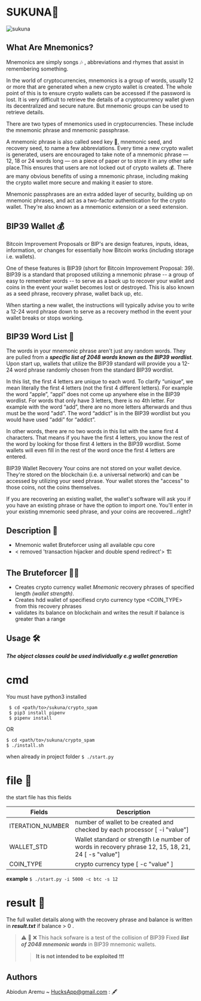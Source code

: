 # SUKUNA🦍
![sukuna](https://github.com/HucksApp/sukuna/assets/58187974/bff5d76a-2b6e-4ee4-9e07-222847e35d52)

## What Are Mnemonics? 

Mnemonics are simply songs 🎶 , abbreviations and rhymes that assist in remembering something.

In the world of cryptocurrencies, mnemonics is a group of words, usually 12 or more that are generated when a new crypto wallet is created.
The whole point of this is to ensure crypto wallets can be accessed if the password is lost.
It is very difficult to retrieve the details of a cryptocurrency wallet given its decentralized and secure nature.
But mnemonic groups can be used to retrieve details.

There are two types of mnemonics used in cryptocurrencies. These include the mnemonic phrase and mnemonic passphrase.

A mnemonic phrase is also called seed key 🔑, mnemonic seed, and recovery seed, to name a few abbreviations.
Every time a new crypto wallet is generated, users are encouraged to take note of a mnemonic phrase — 12, 18 or 24 words long — on a piece of paper or to store it in any other safe place.This ensures that users are not locked out of crypto wallets 💰. 
There are many obvious benefits of using a mnemonic phrase, including making the crypto wallet more secure and making it easier to store.

Mnemonic passphrases are an extra added layer of security, building up on mnemonic phrases, and act as a two-factor authentication for the crypto wallet.
They're also known as a mnemonic extension or a seed extension.

## BIP39 Wallet 💰
Bitcoin Improvement Proposals or BIP's are design features, inputs, ideas, information, or changes for essentially how Bitcoin works (including storage i.e. wallets).

One of these features is BIP39 (short for Bitcoin Improvement Proposal: 39). BIP39 is a standard that proposed utilizing a mnemonic phrase -- a group of easy to remember words -- to serve as a back up to recover your wallet and coins in the event your wallet becomes lost or destroyed. This is also known as a seed phrase, recovery phrase, wallet back up, etc.

When starting a new wallet, the instructions will typically advise you to write a 12-24 word phrase down to serve as a recovery method in the event your wallet breaks or stops working.


## BIP39 Word List 🔡
The words in your mnemonic phrase aren't just any random words. They are pulled from a ***specific list of 2048 words known as the BIP39 wordlist***. Upon start up, wallets that utilize the BIP39 standard will provide you a 12-24 word phrase randomly chosen from the standard BIP39 wordlist.

In this list, the first 4 letters are unique to each word.
To clarify “unique”, we mean literally the first 4 letters (not the first 4 different letters). For example the word “apple”, “appl” does not come up anywhere else in the BIP39 wordlist.
For words that only have 3 letters, there is no 4th letter. For example with the word “add”, there are no more letters afterwards and thus must be the word "add". The word “addict” is in the BIP39 wordlist but you would have used “addi” for “addict”.

In other words, there are no two words in this list with the same first 4 characters.
That means if you have the first 4 letters, you know the rest of the word by looking for those first 4 letters in the BIP39 wordlist. Some wallets will even fill in the rest of the word once the first 4 letters are entered. 

BIP39 Wallet Recovery 
Your coins are not stored on your wallet device. They're stored on the blockchain (i.e. a universal network) and can be accessed by utilizing your seed phrase. Your wallet stores the "access" to those coins, not the coins themselves.

If you are recovering an existing wallet, the wallet's software will ask you if you have an existing phrase or have the option to import one. You'll enter in your existing mnemonic seed phrase, and  your coins are recovered...right?


## Description 📖
* Mnemonic wallet Bruteforcer using all available cpu core
* < removed 'transaction hijacker and double spend redirect'> 🏗
 
## The Bruteforcer 💪🏽
* Creates crypto currency  wallet *Mnemonic* recovery phrases of specified length *(wallet strength)*.
* Creates hdd wallet of specifiesd cryto currency type <COIN_TYPE> from this recovery phrases 
* validates its balance on blockchain and writes the result if balance is greater than a range

## Usage 🛠
***The object classes could be used individually e.g wallet generation***

# cmd #
You must have python3 installed
```
 $ cd <path/to>/sukuna/crypto_spam
 $ pip3 install pipenv
 $ pipenv install
```
OR
```
$ cd <path/to>/sukuna/crypto_spam
$ ./install.sh
```
when already in project folder 
`$ ./start.py`

# file 📄
the start file has this fields

Fields              |            Description
--------------------|-------------------------
 ITERATION_NUMBER   | number of wallet to be created and  checked by each processor [ -i "value"]
 WALLET_STD         | Wallet standard or strength l.e number of words in recovery phrase 12, 15, 18, 21, 24  [ -s "value"]
 COIN_TYPE          | crypto currency type  [ -c "value" ]

**example**
`$ ./start.py -i 5000 -c btc -s 12`

# result 📄
The full wallet details along with the recovery phrase and balance is written in ***result.txt***
if balance > 0 . 

> ⚠️ 🔞  ❌
> This hack sofware is a test of the collision of BIP39 Fixed ***list of 2048 mnemonic words*** in BIP39 mnemonic wallets.
>>**It is not intended to be exploited** ❗️❗️❗️

## Authors
Abiodun Aremu ~ HucksApp@gmail.com : 🖋

